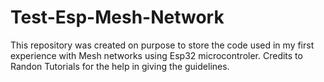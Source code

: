 # Test-Esp-Mesh-Network
This repository was created on purpose to store the code used in my first experience with Mesh networks using Esp32 microcontroler. Credits to Randon Tutorials for the help in giving the guidelines.
